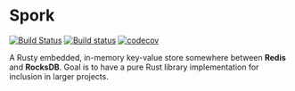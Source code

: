 # Spork

[![Build Status](https://travis-ci.org/Jarusk/spork.svg?branch=master)](https://travis-ci.org/Jarusk/spork)    [![Build status](https://ci.appveyor.com/api/projects/status/pv4xvdbiw782s8p4/branch/master?svg=true)](https://ci.appveyor.com/project/Jarusk/spork/branch/master) [![codecov](https://codecov.io/gh/Jarusk/spork/branch/master/graph/badge.svg)](https://codecov.io/gh/Jarusk/spork)





A Rusty embedded, in-memory key-value store somewhere between **Redis** and **RocksDB**. Goal is to have a pure Rust library implementation for inclusion in larger projects.
